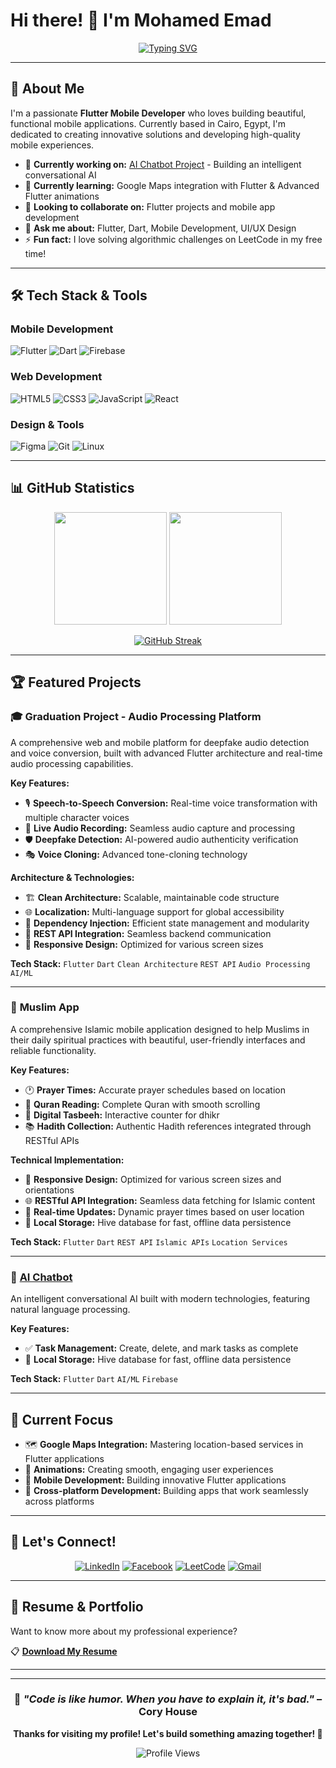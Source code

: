# Hi there! 👋 I'm Mohamed Emad

<div align="center">
  
  [![Typing SVG](https://readme-typing-svg.herokuapp.com?font=Fira+Code&pause=1000&color=2196F3&center=true&vCenter=true&width=435&lines=Flutter+Mobile+Developer;Problem+Solver;Always+Learning+New+Things;Mobile+App+Developer)](https://git.io/typing-svg)
  
</div>

---

## 🚀 About Me

I'm a passionate **Flutter Mobile Developer** who loves building beautiful, functional mobile applications. Currently based in Cairo, Egypt, I'm dedicated to creating innovative solutions and developing high-quality mobile experiences.

- 🔭 **Currently working on:** [AI Chatbot Project](https://github.com/Mohamed-Emad1/chatbot) - Building an intelligent conversational AI
- 🌱 **Currently learning:** Google Maps integration with Flutter & Advanced Flutter animations
- 🤝 **Looking to collaborate on:** Flutter projects and mobile app development
- 💬 **Ask me about:** Flutter, Dart, Mobile Development, UI/UX Design
- ⚡ **Fun fact:** I love solving algorithmic challenges on LeetCode in my free time!

---

## 🛠️ Tech Stack & Tools

### **Mobile Development**
![Flutter](https://img.shields.io/badge/Flutter-%2302569B.svg?style=for-the-badge&logo=Flutter&logoColor=white)
![Dart](https://img.shields.io/badge/dart-%230175C2.svg?style=for-the-badge&logo=dart&logoColor=white)
![Firebase](https://img.shields.io/badge/firebase-%23039BE5.svg?style=for-the-badge&logo=firebase)

### **Web Development**
![HTML5](https://img.shields.io/badge/html5-%23E34F26.svg?style=for-the-badge&logo=html5&logoColor=white)
![CSS3](https://img.shields.io/badge/css3-%231572B6.svg?style=for-the-badge&logo=css3&logoColor=white)
![JavaScript](https://img.shields.io/badge/javascript-%23323330.svg?style=for-the-badge&logo=javascript&logoColor=%23F7DF1E)
![React](https://img.shields.io/badge/react-%2320232a.svg?style=for-the-badge&logo=react&logoColor=%2361DAFB)

### **Design & Tools**
![Figma](https://img.shields.io/badge/figma-%23F24E1E.svg?style=for-the-badge&logo=figma&logoColor=white)
![Git](https://img.shields.io/badge/git-%23F05033.svg?style=for-the-badge&logo=git&logoColor=white)
![Linux](https://img.shields.io/badge/Linux-FCC624?style=for-the-badge&logo=linux&logoColor=black)

---

## 📊 GitHub Statistics

<div align="center">
  
  <img height="180em" src="https://github-readme-stats.vercel.app/api?username=mohamed-emad1&show_icons=true&theme=tokyonight&include_all_commits=true&count_private=true"/>
  <img height="180em" src="https://github-readme-stats.vercel.app/api/top-langs/?username=mohamed-emad1&layout=compact&langs_count=8&theme=tokyonight"/>
  
</div>

<div align="center">
  
  [![GitHub Streak](https://streak-stats.demolab.com/?user=mohamed-emad1&theme=tokyonight)](https://git.io/streak-stats)
  
</div>

---

## 🏆 Featured Projects

### 🎓 **Graduation Project - Audio Processing Platform**
A comprehensive web and mobile platform for deepfake audio detection and voice conversion, built with advanced Flutter architecture and real-time audio processing capabilities.

**Key Features:**
- 🎙️ **Speech-to-Speech Conversion:** Real-time voice transformation with multiple character voices
- 🔴 **Live Audio Recording:** Seamless audio capture and processing
- 🛡️ **Deepfake Detection:** AI-powered audio authenticity verification
- 🎭 **Voice Cloning:** Advanced tone-cloning technology

**Architecture & Technologies:**
- 🏗️ **Clean Architecture:** Scalable, maintainable code structure
- 🌐 **Localization:** Multi-language support for global accessibility  
- 💉 **Dependency Injection:** Efficient state management and modularity
- 🔌 **REST API Integration:** Seamless backend communication
- 📱 **Responsive Design:** Optimized for various screen sizes

**Tech Stack:** `Flutter` `Dart` `Clean Architecture` `REST API` `Audio Processing` `AI/ML`

---

### 🕌 **Muslim App**
A comprehensive Islamic mobile application designed to help Muslims in their daily spiritual practices with beautiful, user-friendly interfaces and reliable functionality.

**Key Features:**
- 🕐 **Prayer Times:** Accurate prayer schedules based on location
- 📖 **Quran Reading:** Complete Quran with smooth scrolling
- 📿 **Digital Tasbeeh:** Interactive counter for dhikr
- 📚 **Hadith Collection:** Authentic Hadith references integrated through RESTful APIs

**Technical Implementation:**
- 📱 **Responsive Design:** Optimized for various screen sizes and orientations
- 🌐 **RESTful API Integration:** Seamless data fetching for Islamic content
- 🔄 **Real-time Updates:** Dynamic prayer times based on user location
- 💾 **Local Storage:** Hive database for fast, offline data persistence

**Tech Stack:** `Flutter` `Dart` `REST API` `Islamic APIs` `Location Services`

---

### 🤖 [AI Chatbot](https://github.com/Mohamed-Emad1/chatbot)
An intelligent conversational AI built with modern technologies, featuring natural language processing.

**Key Features:**
- ✅ **Task Management:** Create, delete, and mark tasks as complete
- 💾 **Local Storage:** Hive database for fast, offline data persistence

**Tech Stack:** `Flutter` `Dart` `AI/ML` `Firebase`

---

## 🎯 Current Focus

- 🗺️ **Google Maps Integration:** Mastering location-based services in Flutter applications
- 🎨 **Animations:** Creating smooth, engaging user experiences
- 🤝 **Mobile Development:** Building innovative Flutter applications
- 📱 **Cross-platform Development:** Building apps that work seamlessly across platforms

---

## 🤝 Let's Connect!

<div align="center">

[![LinkedIn](https://img.shields.io/badge/LinkedIn-%230077B5.svg?style=for-the-badge&logo=linkedin&logoColor=white)](https://www.linkedin.com/in/mohamed-emad-b048b4194/)
[![Facebook](https://img.shields.io/badge/Facebook-%231877F2.svg?style=for-the-badge&logo=Facebook&logoColor=white)](https://www.facebook.com/mohamed.emad.280837)
[![LeetCode](https://img.shields.io/badge/LeetCode-000000?style=for-the-badge&logo=LeetCode&logoColor=#d16c06)](https://leetcode.com/u/mo_emad12/)
[![Gmail](https://img.shields.io/badge/Gmail-D14836?style=for-the-badge&logo=gmail&logoColor=white)](mailto:your.email@gmail.com)

</div>

---

## 📄 Resume & Portfolio

Want to know more about my professional experience? 

📋 **[Download My Resume](https://mega.nz/file/nVIxQYoA#cLgaOuL2_W1jgABJooWdohXcnYTpWX35Ap_QkTHlJt8)**

---

---

<div align="center">
  
### 💭 *"Code is like humor. When you have to explain it, it's bad."* – Cory House

**Thanks for visiting my profile! Let's build something amazing together! 🚀**

![Profile Views](https://komarev.com/ghpvc/?username=mohamed-emad1&color=blueviolet&style=flat-square&label=Profile+Views)

</div>
